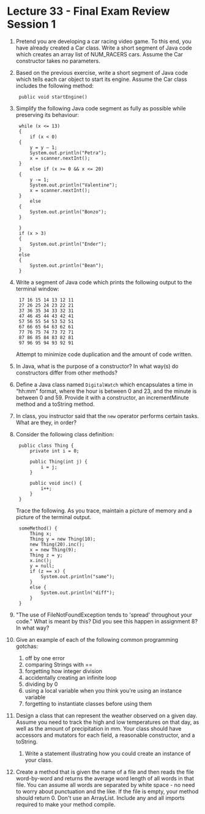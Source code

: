 # Lecture 33 - Final Exam Review Session 1

1. Pretend you are developing a car racing video game. To this end, you have already created a Car class. Write a short segment of Java code which creates an array list of NUM_RACERS cars. Assume the Car constructor takes no parameters.
1. Based on the previous exercise, write a short segment of Java code which tells each car object to start its engine. Assume the Car class includes the following method:

        public void startEngine()

1. Simplify the following Java code segment as fully as possible while preserving its behaviour:

        while (x <= 13)
        {
            if (x < 0)
        {
            y = y – 1;
            System.out.println("Petra");
            x = scanner.nextInt();
        }
            else if (x >= 0 && x <= 20)
        {
            y -= 1;
            System.out.println("Valentine");
            x = scanner.nextInt();
        }
            else
        {
            System.out.println("Bonzo");
        }

        }
        if (x > 3)
        {
            System.out.println("Ender");
        }
        else
        {
            System.out.println("Bean");
        }

1. Write a segment of Java code which prints the following output to the terminal window:

        17 16 15 14 13 12 11
        27 26 25 24 23 22 21
        37 36 35 34 33 32 31
        47 46 45 44 43 42 41
        57 56 55 54 53 52 51
        67 66 65 64 63 62 61
        77 76 75 74 73 72 71
        87 86 85 84 83 82 81
        97 96 95 94 93 92 91

    Attempt to minimize code duplication and the amount of code written.

1. In Java, what is the purpose of a constructor? In what way(s) do constructors differ from other methods?
1. Define a Java class named `DigitalWatch` which encapsulates a time in “hh:mm” format, where the hour is between 0 and 23, and the minute is between 0 and 59. Provide it with a constructor, an incrementMinute method and a toString method.
1. In class, you instructor said that the `new` operator performs certain tasks. What are they, in order?
1. Consider the following class definition:

        public class Thing {
            private int i = 0;
        
            public Thing(int j) {
                i = j;
            }
        
            public void inc() {
                i++;
            }
        }

    Trace the following. As you trace, maintain a picture of memory and a picture of the terminal output.

        someMethod() {
            Thing x;
            Thing y = new Thing(10);
            new Thing(20).inc();
            x = new Thing(9);
            Thing z = y;
            x.inc();
            y = null;
            if (z == x) {
                System.out.println("same");
            }
            else {
                System.out.println("diff");
            }
        }
1. "The use of FileNotFoundException tends to 'spread' throughout your code." What is meant by this? Did you see this happen in assignment 8? In what way? 
1. Give an example of each of the following common programming gotchas:
    1. off by one error
    1. comparing Strings with ==
    1. forgetting how integer division
    1. accidentally creating an infinite loop
    1. dividing by 0
    1. using a local variable when you think you're using an instance variable
    1. forgetting to instantiate classes before using them
1. Design a class that can represent the weather observed on a given day. Assume you need to track the high and low temperatures on that day, as well as the amount of precipitation in mm. Your class should have accessors and mutators for each field, a reasonable constructor, and a toString.
    1. Write a statement illustrating how you could create an instance of your class.
1. Create a method that is given the name of a file and then reads the file word-by-word and returns the average word length of all words in that file. You can assume all words are separated by white space - no need to worry about punctuation and the like. If the file is empty, your method should return 0. Don't use an ArrayList. Include any and all imports required to make your method compile.

        